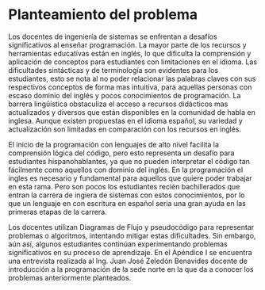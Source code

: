 # Planteamiento del problema

Los docentes de ingeniería de sistemas se enfrentan a desafíos significativos al enseñar programación. La mayor parte de los recursos y herramientas educativas están en inglés, lo que dificulta la comprensión y aplicación de conceptos para estudiantes con limitaciones en el idioma. Las dificultades sintácticas y de terminología son evidentes para los estudiantes, esto se nota al no poder relacionar las palabras claves con sus respectivos conceptos de forma mas intuitiva, para aquellas personas con escaso dominio del inglés y pocos conocimientos de programación. La barrera lingüística obstaculiza el acceso a recursos didácticos mas actualizados y diversos que están disponibles en la comunidad de habla en inglesa. Aunque existen propuestas en el idioma español, su variedad y actualización son limitadas en comparación con los recursos en inglés.

El inicio de la programación con lenguajes de alto nivel facilita la comprensión lógica del código, pero esto representa un desafío para estudiantes hispanohablantes, ya que no pueden interpretar el código tan fácilmente como aquellos con dominio del inglés. En la programación el ingles es necesario y fundamental para aquellos que quiere poder trabajar en esta rama. Pero son pocos los estudiantes recién bachillerados que entran la carrera de ingiera de sistemas con estos conocimientos, por lo que un lenguaje en con escritura en español seria una gran ayuda en las primeras etapas de la carrera.  

Los docentes utilizan Diagramas de Flujo y pseudocódigo para representar problemas o algoritmos, intentando mitigar estas dificultades. Sin embargo, aún así, algunos estudiantes continúan experimentando problemas significativos en su proceso de aprendizaje. En el Apéndice I se encuentra una entrevista realizada al Ing. Juan José Zeledón Benavides docente de introducción a la programación de la sede norte en la que da a conocer los problemas anteriormente planteados.
